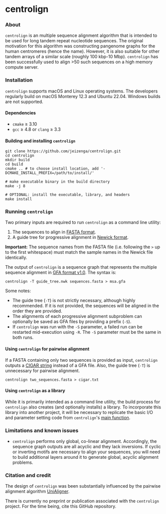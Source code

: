 # centrolign

### About

`centrolign` is an multiple sequence alignment algorithm that is intended to be used for long tandem repeat nucleotide sequences. The original motivation for this algorithm was constructing pangenome graphs for the human centromeres (hence the name). However, it is also suitable for other tandem arrays of a similar scale (roughly 100 kbp-10 Mbp). `centrolign` has been successfully used to align >50 such sequences on a high memory compute server.

### Installation

`centrolign` supports macOS and Linux operating systems. The developers regularly build on macOS Monterey 12.3 and Ubuntu 22.04. Windows builds are not supported. 

#### Dependencies

* `cmake` ≥ 3.10
* `gcc` ≥ 4.8 or `clang` ≥ 3.3

#### Building and installing `centrolign`

```
git clone https://github.com/jeizenga/centrolign.git
cd centrolign
mkdir build
cd build
cmake .. # to choose install location, add '-DCMAKE_INSTALL_PREFIX=/path/to/install/'

# make executable binary in the build directory
make -j 8

# OPTIONAL: install the executable, library, and headers 
make install
```

### Running `centrolign`

Two primary inputs are required to run `centrolign` as a command line utility:

1. The sequences to align in [FASTA format](https://en.wikipedia.org/wiki/FASTA_format).
2. A guide tree for progressive alignment in [Newick format](https://en.wikipedia.org/wiki/Newick_format).

**Important:** The sequence names from the FASTA file (i.e. following the `>` up to the first whitespace) must match the sample names in the Newick file identically.

The output of `centrolign` is a sequence graph that represents the multiple sequence alignment in [GFA format v1.0](https://gfa-spec.github.io/GFA-spec/GFA1.html). The syntax is:

```
centrolign -T guide_tree.nwk sequences.fasta > msa.gfa
```

Some notes:

* The guide tree (`-T`) is not strictly necessary, although highly recommended. If it is not provided, the sequences will be aligned in the order they are provided.
* The alignments of each progressive alignment subproblem can optionally be saved as GFA files by providing a prefix (`-S`).
* If `centrolign` was run with the `-S` parameter, a failed run can be restarted mid-execution using `-R`. The `-S` parameter must be the same in both runs.

#### Using `centrolign` for pairwise alignment

If a FASTA containing only two sequences is provided as input, `centrolign` outputs a [CIGAR string](https://en.wikipedia.org/wiki/Sequence_alignment#Representations) instead of a GFA file. Also, the guide tree (`-T`) is unnecessary for pairwise alignment.

```
centrolign two_sequences.fasta > cigar.txt
```

#### Using `centrolign` as a library

While it is primarily intended as a command line utility, the build process for `centrolign` also creates (and optionally installs) a library. To incorporate this library into another project, it will be necessary to replicate the basic I/O and parameter setting code from `centrolign`'s [main function](https://github.com/jeizenga/centrolign/blob/main/src/main.cpp).

### Limitations and known issues

* `centrolign` performs only global, co-linear alignment. Accordingly, the sequence graph outputs are all acyclic and they lack inversions. If cyclic or inverting motifs are necessary to align your sequences, you will need to build additional layers around it to generate global, acyclic alignment problems.


### Citation and credit

The design of `centrolign` was been substantially influenced by the pairwise alignment algorithm [UniAligner](https://github.com/seryrzu/unialigner).

There is currently no preprint or publication associated with the `centrolign` project. For the time being, cite this GitHub repository.